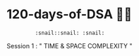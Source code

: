 # 120-days-of-DSA :man_technologist:
             :snail::snail: :snail:
Session 1 :  " TIME & SPACE COMPLEXITY " 

